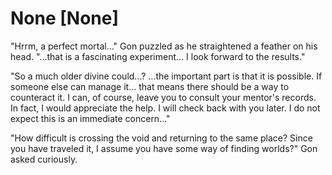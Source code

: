 # None [None]
"Hrrm, a perfect mortal..." Gon puzzled as he straightened a feather on his head. "...that is a fascinating experiment... I look forward to the results."

"So a much older divine could...? ...the important part is that it is possible. If someone else can manage it... that means there should be a way to counteract it. I can, of course, leave you to consult your mentor's records. In fact, I would appreciate the help. I will check back with you later. I do not expect this is an immediate concern..." 

"How difficult is crossing the void and returning to the same place? Since you have traveled it, I assume you have some way of finding worlds?" Gon asked curiously.
